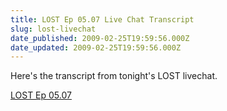 ```yaml
---
title: LOST Ep 05.07 Live Chat Transcript
slug: lost-livechat
date_published: 2009-02-25T19:59:56.000Z
date_updated: 2009-02-25T19:59:56.000Z
---
```


Here's the transcript from tonight's LOST livechat.

[LOST Ep 05.07](http://tinypaste.com/9437124)
